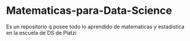 # Matematicas-para-Data-Science
Es un repositorio q posee todo lo aprendido de matematicas y estadistica en la escuela de DS de Platzi
